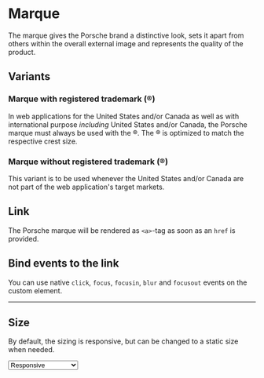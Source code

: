 # Marque

The marque gives the Porsche brand a distinctive look, sets it apart from others within the overall external image and represents the quality of the product. 

## Variants

### Marque with registered trademark (®)
In web applications for the United States and/or Canada as well as with international purpose *including* United States and/or Canada, the Porsche marque must always be used with the ®. The ® is optimized to match the respective crest size.

<Playground :markup="marqueWithTM"></Playground>

### Marque without registered trademark (®)
This variant is to be used whenever the United States and/or Canada are not part of the web application's target markets.
<Playground :markup="marqueWithoutTM"></Playground>

## Link

The Porsche marque will be rendered as `<a>`-tag as soon as an `href` is provided.

<Playground :markup="marqueWithTMAndLink"></Playground>

## Bind events to the link

You can use native `click`, `focus`, `focusin`, `blur` and `focusout` events on the custom element.

<Playground :markup="eventsMarkup"></Playground>

---

## Size

By default, the sizing is responsive, but can be changed to a static size when needed.

<Playground :markup="sizeMarkup">
  <select v-model="size">
    <option disabled>Select a size variant</option>
    <option value="responsive">Responsive</option>
    <option value="small">Small</option>
    <option value="medium">Medium</option>
  </select>
</Playground>

<script lang="ts">
  import Vue from 'vue';
  import Component from 'vue-class-component';
  
  @Component
  export default class Code extends Vue {
    size = 'small';

    marqueWithTM = `<p-marque></p-marque>`;
    marqueWithTMAndLink = `<p-marque href="https://www.porsche.com"></p-marque>`;
    marqueWithoutTM = `<p-marque trademark="false"></p-marque>`;

    get sizeMarkup() {
      return `<p-marque size="${this.size}"></p-marque>`;
    }

    eventsMarkup =
`<p-marque
  href="https://www.porsche.com"
  onclick="alert('click'); return false;"
  onfocus="console.log('focus')"
  onfocusin="console.log('focusin')"
  onblur="console.log('blur')"
  onfocusout="console.log('focusout')"
></p-marque>`;
  }
</script>
